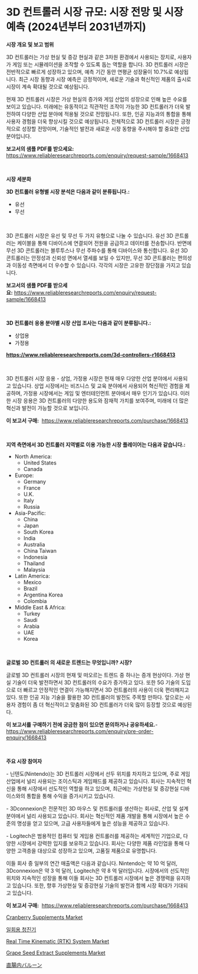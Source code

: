 <p><h1>3D 컨트롤러 시장 규모: 시장 전망 및 시장 예측 (2024년부터 2031년까지)</h1></p><p><strong>시장 개요 및 보고 범위</strong></p>
<p><p>3D 컨트롤러는 가상 현실 및 증강 현실과 같은 3차원 환경에서 사용되는 장치로, 사용자가 게임 또는 시뮬레이션을 조작할 수 있도록 돕는 역할을 합니다. 3D 컨트롤러 시장은 전반적으로 빠르게 성장하고 있으며, 예측 기간 동안 연평균 성장율이 10.7%로 예상됩니다. 최근 시장 동향과 시장 예측은 긍정적이며, 새로운 기술과 혁신적인 제품의 출시로 시장이 계속 확대될 것으로 예상됩니다.</p><p>현재 3D 컨트롤러 시장은 가상 현실의 증가와 게임 산업의 성장으로 인해 높은 수요를 보이고 있습니다. 미래에는 유동적이고 직관적인 조작이 가능한 3D 컨트롤러가 더욱 발전하여 다양한 산업 분야에 적용될 것으로 전망됩니다. 또한, 인공 지능과의 통합을 통해 사용자 경험을 더욱 향상시킬 것으로 예상됩니다. 전체적으로 3D 컨트롤러 시장은 긍정적으로 성장할 전망이며, 기술적인 발전과 새로운 시장 동향을 주시해야 할 중요한 산업 분야입니다.</p></p>
<p><strong>보고서의 샘플 PDF를 받으세요:</strong> <a href="https://www.reliableresearchreports.com/enquiry/request-sample/1668413">https://www.reliableresearchreports.com/enquiry/request-sample/1668413</a></p>
<p>&nbsp;</p>
<p><strong>시장 세분화</strong></p>
<p><strong>3D 컨트롤러 유형별 시장 분석은 다음과 같이 분류됩니다.:</strong></p>
<p><ul><li>유선</li><li>무선</li></ul></p>
<p>&nbsp;</p>
<p><p>3D 콘트롤러 시장은 유선 및 무선 두 가지 유형으로 나눌 수 있습니다. 유선 3D 콘트롤러는 케이블을 통해 디바이스에 연결되어 전원을 공급하고 데이터를 전송합니다. 반면에 무선 3D 콘트롤러는 블루투스나 무선 주파수를 통해 디바이스와 통신합니다. 유선 3D 콘트롤러는 안정성과 신뢰성 면에서 열세를 보일 수 있지만, 무선 3D 콘트롤러는 편의성과 이동성 측면에서 더 우수할 수 있습니다. 각각의 시장은 고유한 장단점을 가지고 있습니다.</p></p>
<p><strong>보고서의 샘플 PDF를 받으세요:</strong>&nbsp;<a href="https://www.reliableresearchreports.com/enquiry/request-sample/1668413">https://www.reliableresearchreports.com/enquiry/request-sample/1668413</a></p>
<p>&nbsp;</p>
<p><strong> 3D 컨트롤러 응용 분야별 시장 산업 조사는 다음과 같이 분류됩니다.:</strong></p>
<p><ul><li>상업용</li><li>가정용</li></ul></p>
<p><strong><a href="https://www.reliableresearchreports.com/3d-controllers-r1668413">https://www.reliableresearchreports.com/3d-controllers-r1668413</a></strong></p>
<p>&nbsp;</p>
<p><p>3D 컨트롤러 시장 응용 - 상업, 가정용 시장은 현재 매우 다양한 산업 분야에서 사용되고 있습니다. 상업 시장에서는 비즈니스 및 교육 분야에서 사용되어 혁신적인 경험을 제공하며, 가정용 시장에서는 게임 및 엔터테인먼트 분야에서 매우 인기가 있습니다. 이러한 시장 응용은 3D 컨트롤러의 다양한 용도와 잠재적 가치를 보여주며, 미래에 더 많은 혁신과 발전이 가능할 것으로 보입니다.</p></p>
<p><strong>이 보고서 구매:</strong>&nbsp; <a href="https://www.reliableresearchreports.com/purchase/1668413">https://www.reliableresearchreports.com/purchase/1668413</a></p>
<p>&nbsp;</p>
<p><strong>지역 측면에서 3D 컨트롤러 지역별로 이용 가능한 시장 플레이어는 다음과 같습니다.:</strong></p>
<p><ul>
    <li>
        North America:
        <ul>
            <li>United States</li>
            <li>Canada</li>
        </ul>
    </li>
    <li>
        Europe:
        <ul>
            <li>Germany</li>
            <li>France</li>
            <li>U.K.</li>
            <li>Italy</li>
            <li>Russia</li>
        </ul>
    </li>
    <li>
        Asia-Pacific:
        <ul>
            <li>China</li>
            <li>Japan</li>
            <li>South Korea</li>
            <li>India</li>
            <li>Australia</li>
            <li>China Taiwan</li>
            <li>Indonesia</li>
            <li>Thailand</li>
            <li>Malaysia</li>
        </ul>
    </li>
    <li>
        Latin America:
        <ul>
            <li>Mexico</li>
            <li>Brazil</li>
            <li>Argentina Korea</li>
            <li>Colombia</li>
        </ul>
    </li>
    <li>
        Middle East & Africa:
        <ul>
            <li>Turkey</li>
            <li>Saudi</li>
            <li>Arabia</li>
            <li>UAE</li>
            <li>Korea</li>
        </ul>
    </li>
    </ul></p>
<p>&nbsp;</p>
<p><strong>글로벌 3D 컨트롤러 의 새로운 트렌드는 무엇입니까? 시장?</strong></p>
<p><p>글로벌 3D 컨트롤러 시장의 현재 및 떠오르는 트렌드 중 하나는 증개 현상이다. 가상 현실 기술이 더욱 발전하면서 3D 컨트롤러의 수요가 증가하고 있다. 또한 5G 기술의 도입으로 더 빠르고 안정적인 연결이 가능해지면서 3D 컨트롤러의 사용이 더욱 편리해지고 있다. 또한 인공 지능 기술을 활용한 3D 컨트롤러의 발전도 주목할 만하다. 앞으로는 사용자 경험이 좀 더 혁신적이고 맞춤화된 3D 컨트롤러가 더욱 많이 등장할 것으로 예상된다.</p></p>
<p><strong>이 보고서를 구매하기 전에 궁금한 점이 있으면 문의하거나 공유하세요.</strong>- <a href="https://www.reliableresearchreports.com/enquiry/pre-order-enquiry/1668413">https://www.reliableresearchreports.com/enquiry/pre-order-enquiry/1668413</a></p>
<p>&nbsp;</p>
<p><strong>주요 시장 참여자</strong></p>
<p><p>- 닌텐도(Nintendo)는 3D 컨트롤러 시장에서 선두 위치를 차지하고 있으며, 주로 게임 산업에서 널리 사용되는 조이스틱과 게임패드를 제공하고 있습니다. 회사는 지속적인 혁신을 통해 시장에서 선도적인 역할을 하고 있으며, 최근에는 가상현실 및 증강현실 디바이스와의 통합을 통해 수익을 증가시키고 있습니다.</p><p>- 3Dconnexion은 전문적인 3D 마우스 및 컨트롤러를 생산하는 회사로, 산업 및 설계 분야에서 널리 사용되고 있습니다. 회사는 혁신적인 제품 개발을 통해 시장에서 높은 수준의 명성을 얻고 있으며, 고급 사용자들에게 높은 성능을 제공하고 있습니다.</p><p>- Logitech은 범용적인 컴퓨터 및 게임용 컨트롤러를 제공하는 세계적인 기업으로, 다양한 시장에서 강력한 입지를 보유하고 있습니다. 회사는 다양한 제품 라인업을 통해 다양한 고객층을 대상으로 성장하고 있으며, 고품질 제품으로 유명합니다.</p><p>이들 회사 중 일부의 연간 매출액은 다음과 같습니다. Nintendo는 약 10 억 달러, 3Dconnexion은 약 3 억 달러, Logitech은 약 8 억 달러입니다. 시장에서의 선도적인 위치와 지속적인 성장을 통해 이들 회사는 3D 컨트롤러 시장에서 높은 경쟁력을 유지하고 있습니다. 또한, 향후 가상현실 및 증강현실 기술의 발전과 함께 시장 확대가 기대되고 있습니다.</p></p>
<p><strong>이 보고서 구매:</strong>&nbsp;&nbsp;<a href="https://www.reliableresearchreports.com/purchase/1668413">https://www.reliableresearchreports.com/purchase/1668413</a></p>
<p><p><a href="https://github.com/gdfhhhj/Market-Research-Report-List-4/blob/main/cranberry-supplements-market.md">Cranberry Supplements Market</a></p><p><a href="https://medium.com/@emmettsaynford43546/%EC%9D%BC%ED%9A%8C%EC%9A%A9-%EC%B2%AD%EC%A7%84%EA%B8%B0-%EC%8B%9C%EC%9E%A5-2031%EB%85%84%EA%B9%8C%EC%A7%80%EC%9D%98-%ED%8A%B8%EB%A0%8C%EB%93%9C-%EC%98%88%EC%B8%A1-%EB%B0%8F-%EA%B2%BD%EC%9F%81-%EB%B6%84%EC%84%9D-5130d9264e55">일회용 청진기</a></p><p><a href="https://medium.com/@marcoshoppe2023/real-time-kinematic-rtk-system-market-competitive-analysis-market-trends-and-forecast-to-2031-316c83d5049e">Real Time Kinematic (RTK) System Market</a></p><p><a href="https://github.com/julyju69/Market-Research-Report-List-3/blob/main/grape-seed-extract-supplements-market.md">Grape Seed Extract Supplements Market</a></p><p><a href="https://medium.com/@kelscdowell78456/%E3%83%87%E3%82%B3%E3%83%BC%E3%83%87%E3%82%A3%E3%83%B3%E3%82%B0%E3%82%A8%E3%83%B3%E3%83%89%E3%83%AC%E3%82%AF%E3%82%BF%E3%83%AB%E3%83%90%E3%83%AB%E3%83%BC%E3%83%B3%E5%B8%82%E5%A0%B4%E3%81%AE%E3%83%A1%E3%83%88%E3%83%AA%E3%82%AF%E3%82%B9-%E5%B8%82%E5%A0%B4%E3%82%B7%E3%82%A7%E3%82%A2-%E3%83%88%E3%83%AC%E3%83%B3%E3%83%89-%E6%88%90%E9%95%B7%E3%83%91%E3%82%BF%E3%83%BC%E3%83%B3-09cd5e80ad74">直腸内バルーン</a></p></p>